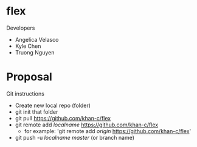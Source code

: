 # flex

Developers
- Angelica Velasco
- Kyle Chen
- Truong Nguyen

# Proposal

Git instructions
- Create new local repo (folder)
- git init that folder
- git pull https://github.com/khan-c/flex
- git remote add *localname* https://github.com/khan-c/flex
  - for example: 'git remote add *origin* https://github.com/khan-c/flex'
- git push -u *localname* *master* (or branch name)
